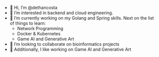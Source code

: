 - 👋 Hi, I’m @dethancosta
- 👀 I’m interested in backend and cloud engineering.
- 🌱 I’m currently working on my Golang and Spring skills. Next on the list of things to learn:
  - Network Programming
  - Docker & Kubernetes
  - Game AI and Generative Art
- 💞️ I’m looking to collaborate on bioinformatics projects
- 🎨 Additionally, I like working on Game AI and Generative Art

<!---
dethancosta/dethancosta is a ✨ special ✨ repository because its `README.md` (this file) appears on your GitHub profile.
You can click the Preview link to take a look at your changes.
--->
